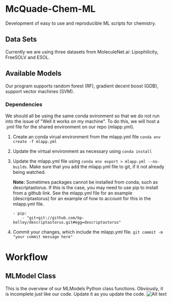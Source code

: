 # McQuade-Chem-ML
Development of easy to use and reproducible ML scripts for chemistry.  

## Data Sets
Currently we are using three datasets from MoleculeNet.ai: Lipophilicity, FreeSOLV and ESOL.

## Available Models
Our program supports random forest (RF), gradient decent boost (GDB), support vector machines (SVM).  


### Dependencies
We should all be using the same conda evironment so that we do not run into the issue
of "Well it works on my machine".  To do this, we will host a .yml file for the shared
environment on our repo (mlapp.yml).

1. Create an conda virual environment from the mlapp.yml file
 ```conda env create -f mlapp.yml```
 2. Update the virtual environment as necessary using ```conda install```
 3. Update the mlapp.yml file using ```conda env export > mlapp.yml --no-builds```. Make sure that you add the 
 mlapp.yml file to git, if it not already being watched.

    **Note:** Sometimes packages cannot be installed from conda, such as descriptastorus.
    If this is the case, you may need to use pip to install from a github link.
    See the mlapp.yml file for an example (descriptastorus) for an example of how to account for this
    in the mlapp.yml file.  
    ```
    - pip:
        - "git+git://github.com/bp-kelley/descriptastorus.git#egg=descriptastorus"
    ```
 4. Commit your changes, which include the mlapp.yml file. ```git commit -m "your commit message here"```
 
 
# Workflow

## MLModel Class
This is the overview of our MLModels Python class functions.  Obviously, it is incomplete just like our code. 
Update it as you update the code.
![Alt text](./hte-models-overview.svg)
